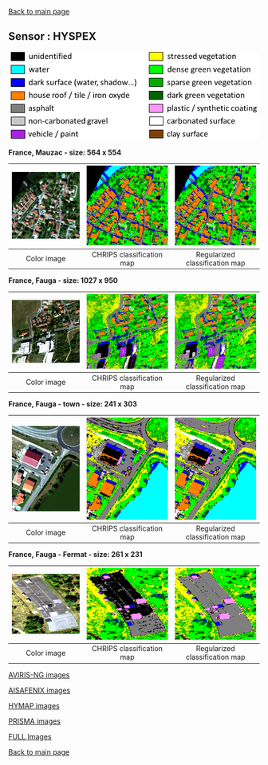 [Back to main page](index.md)

## Sensor : HYSPEX

<p align="center">
<img src="Complements/Legende_classif_ligne_v2.png" width="500" />
</p>

**France, Mauzac  -  size: 564 x 554**

<img src="Images/HYSPEX/Mauzac/Hyspex_MauzacMasque_00_IMAGE.jpg" width="270" /> | <img src="Images/HYSPEX/Mauzac/Hyspex_MauzacMasque_01_CLASSIF.png" width="270" /> | <img src="Images/HYSPEX/Mauzac/Hyspex_MauzacMasque_02_REGUL.png" width="270" />
:-: | :-: | :-:
Color image | CHRIPS classification map | Regularized classification map

**France, Fauga  -  size: 1027 x 950**

<img src="Images/HYSPEX/Fauga08_NORD/Hyspex_Fauga08NORD_00_IMAGE.jpg" width="270" /> | <img src="Images/HYSPEX/Fauga08_NORD/Hyspex_Fauga08NORD_01_CLASSIF.png" width="270" /> | <img src="Images/HYSPEX/Fauga08_NORD/Hyspex_Fauga08NORD_02_REGUL.png" width="270" />
:-: | :-: | :-:
Color image | CHRIPS classification map | Regularized classification map

**France, Fauga - town  -  size: 241 x 303**

<img src="Images/HYSPEX/Fauga_town_XC/Hyspex_FaugaTownDenoised_00_IMAGE.jpg" width="270" /> | <img src="Images/HYSPEX/Fauga_town_XC/Hyspex_FaugaTownDenoised_01_CLASSIF.png" width="270" /> | <img src="Images/HYSPEX/Fauga_town_XC/Hyspex_FaugaTownDenoised_02_REGUL.png" width="270" />
:-: | :-: | :-:
Color image | CHRIPS classification map | Regularized classification map

**France, Fauga - Fermat  -  size: 261 x 231**

<img src="Images/HYSPEX/Fermat/Hyspex_Fermat_00_IMAGE.jpg" width="270" /> | <img src="Images/HYSPEX/Fermat/Hyspex_Fermat_01_CLASSIF.png" width="270" /> | <img src="Images/HYSPEX/Fermat/Hyspex_Fermat_02_REGUL.png" width="270" />
:-: | :-: | :-:
Color image | CHRIPS classification map | Regularized classification map

[AVIRIS-NG images](visu_images_AVIRIS_NG.md)

[AISAFENIX images](visu_images_AISAFENIX.md)

[HYMAP images](visu_images_HYMAP.md)

[PRISMA images](visu_images_PRISMA.md)

[FULL Images](visu_images_BIG_IMAGE.md)

[Back to main page](index.md)


